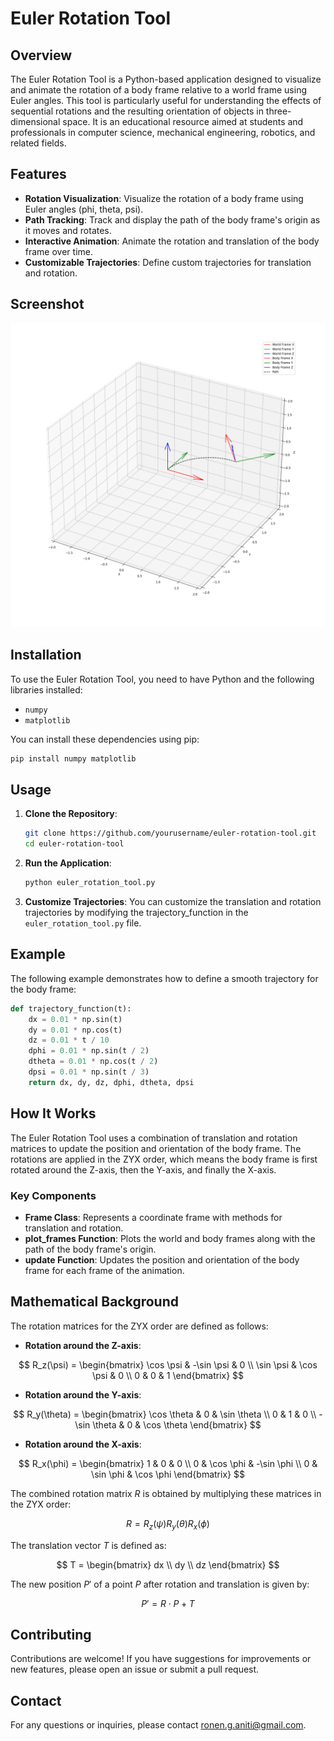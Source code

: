 # Euler Rotation Tool

## Overview

The Euler Rotation Tool is a Python-based application designed to visualize and animate the rotation of a body frame relative to a world frame using Euler angles. This tool is particularly useful for understanding the effects of sequential rotations and the resulting orientation of objects in three-dimensional space. It is an educational resource aimed at students and professionals in computer science, mechanical engineering, robotics, and related fields.

## Features

- **Rotation Visualization**: Visualize the rotation of a body frame using Euler angles (phi, theta, psi).
- **Path Tracking**: Track and display the path of the body frame's origin as it moves and rotates.
- **Interactive Animation**: Animate the rotation and translation of the body frame over time.
- **Customizable Trajectories**: Define custom trajectories for translation and rotation.

## Screenshot

![Screenshot](docs/euler_animation_tool.png) 

## Installation

To use the Euler Rotation Tool, you need to have Python and the following libraries installed:

- `numpy`
- `matplotlib`

You can install these dependencies using pip:

```sh
pip install numpy matplotlib
```

## Usage

1. **Clone the Repository**:
   ```sh
   git clone https://github.com/yourusername/euler-rotation-tool.git
   cd euler-rotation-tool
    ```

2. **Run the Application**:
   ```sh
   python euler_rotation_tool.py
   ```

3. **Customize Trajectories**:
   You can customize the translation and rotation trajectories by modifying the trajectory_function in the `euler_rotation_tool.py` file.

## Example
The following example demonstrates how to define a smooth trajectory for the body frame:

```python
def trajectory_function(t):
    dx = 0.01 * np.sin(t)
    dy = 0.01 * np.cos(t)
    dz = 0.01 * t / 10
    dphi = 0.01 * np.sin(t / 2)
    dtheta = 0.01 * np.cos(t / 2)
    dpsi = 0.01 * np.sin(t / 3)
    return dx, dy, dz, dphi, dtheta, dpsi
```

## How It Works

The Euler Rotation Tool uses a combination of translation and rotation matrices to update the position and orientation of the body frame. The rotations are applied in the ZYX order, which means the body frame is first rotated around the Z-axis, then the Y-axis, and finally the X-axis.

### Key Components

- **Frame Class**: Represents a coordinate frame with methods for translation and rotation.
- **plot_frames Function**: Plots the world and body frames along with the path of the body frame's origin.
- **update Function**: Updates the position and orientation of the body frame for each frame of the animation.

## Mathematical Background

The rotation matrices for the ZYX order are defined as follows:

- **Rotation around the Z-axis**:

$$ 
R_z(\psi) = \begin{bmatrix}
\cos \psi & -\sin \psi & 0 \\
\sin \psi & \cos \psi & 0 \\
0 & 0 & 1
\end{bmatrix}
$$

- **Rotation around the Y-axis**:

$$ 
R_y(\theta) = \begin{bmatrix}
\cos \theta & 0 & \sin \theta \\
0 & 1 & 0 \\
-\sin \theta & 0 & \cos \theta
\end{bmatrix}
$$

- **Rotation around the X-axis**:

$$ 
R_x(\phi) = \begin{bmatrix}
1 & 0 & 0 \\
0 & \cos \phi & -\sin \phi \\
0 & \sin \phi & \cos \phi
\end{bmatrix}
$$

The combined rotation matrix $R$ is obtained by multiplying these matrices in the ZYX order:

$$
R = R_z(\psi) R_y(\theta) R_x(\phi)
$$

The translation vector $T$ is defined as:

$$
T = \begin{bmatrix}
dx \\
dy \\
dz
\end{bmatrix}
$$

The new position $P'$ of a point $P$ after rotation and translation is given by:

$$
P' = R \cdot P + T
$$

## Contributing

Contributions are welcome! If you have suggestions for improvements or new features, please open an issue or submit a pull request.

## Contact

For any questions or inquiries, please contact [ronen.g.aniti@gmail.com](mailto:ronen.g.aniti@gmail.com).
